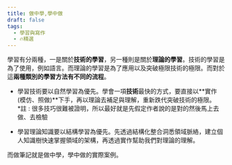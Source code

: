 ```yaml
---
title: 做中學,學中做
draft: false
tags:
  - 學習與寫作
  - 🔥精選
---
```

學習有分兩種，一是關於**技術的學習**，另一種則是關於**理論的學習**。技術的學習是為了使用，例如語言。而理論的學習是為了應用以及突破極限技術的極限。而對於這**兩種類別的學習方法有不同的流程**。

- 學習技術要以自然學習為優先。學會一項**技術**最快的方式，要直接以**實作(模仿、照做)**下手，再以理論去補足與理解，重新跌代突破技術的極限。  
    *註 : 很多技巧很難被證明，所以最好就是先假定作者說的是對的然後馬上去做、去檢驗
    

- 學習理論知識要以結構學習為優先。先透過結構化整合洞悉領域脈絡，建立個人知識樹快速掌握領域的架構，再透過實作幫助我們對理論的理解。
    

而做筆記就是做中學，學中做的實際案例。